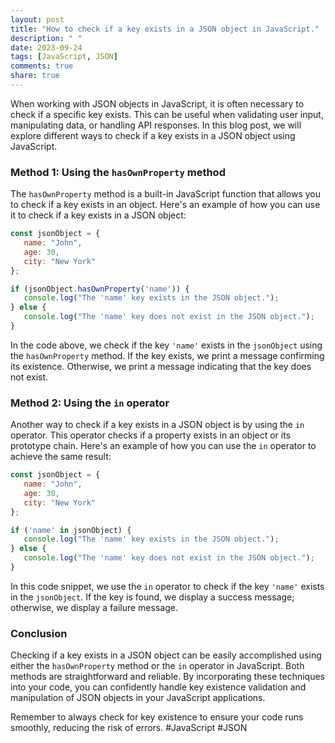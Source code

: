 ```yaml
---
layout: post
title: "How to check if a key exists in a JSON object in JavaScript."
description: " "
date: 2023-09-24
tags: [JavaScript, JSON]
comments: true
share: true
---
```


When working with JSON objects in JavaScript, it is often necessary to check if a specific key exists. This can be useful when validating user input, manipulating data, or handling API responses. In this blog post, we will explore different ways to check if a key exists in a JSON object using JavaScript.

### Method 1: Using the `hasOwnProperty` method

The `hasOwnProperty` method is a built-in JavaScript function that allows you to check if a key exists in an object. Here's an example of how you can use it to check if a key exists in a JSON object:

```javascript
const jsonObject = {
   name: "John",
   age: 30,
   city: "New York"
};

if (jsonObject.hasOwnProperty('name')) {
   console.log("The 'name' key exists in the JSON object.");
} else {
   console.log("The 'name' key does not exist in the JSON object.");
}
```

In the code above, we check if the key `'name'` exists in the `jsonObject` using the `hasOwnProperty` method. If the key exists, we print a message confirming its existence. Otherwise, we print a message indicating that the key does not exist.

### Method 2: Using the `in` operator

Another way to check if a key exists in a JSON object is by using the `in` operator. This operator checks if a property exists in an object or its prototype chain. Here's an example of how you can use the `in` operator to achieve the same result:

```javascript
const jsonObject = {
   name: "John",
   age: 30,
   city: "New York"
};

if ('name' in jsonObject) {
   console.log("The 'name' key exists in the JSON object.");
} else {
   console.log("The 'name' key does not exist in the JSON object.");
}
```

In this code snippet, we use the `in` operator to check if the key `'name'` exists in the `jsonObject`. If the key is found, we display a success message; otherwise, we display a failure message.

### Conclusion

Checking if a key exists in a JSON object can be easily accomplished using either the `hasOwnProperty` method or the `in` operator in JavaScript. Both methods are straightforward and reliable. By incorporating these techniques into your code, you can confidently handle key existence validation and manipulation of JSON objects in your JavaScript applications.

Remember to always check for key existence to ensure your code runs smoothly, reducing the risk of errors. #JavaScript #JSON